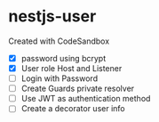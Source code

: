 # nestjs-user

Created with CodeSandbox

- [x] password using bcrypt
- [x] User role Host and Listener
- [ ] Login with Password
- [ ] Create Guards private resolver
- [ ] Use JWT as authentication method
- [ ] Create a decorator user info
